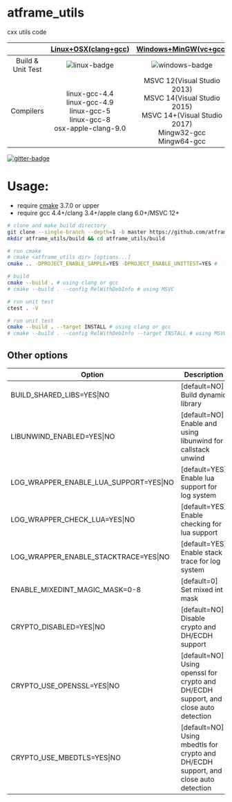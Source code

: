 # atframe_utils
cxx utils code

|                           | [Linux+OSX(clang+gcc)][linux-link] | [Windows+MinGW(vc+gcc)][windows-link] | [Coverage][coverage-link] |
|:-------------------------:|:----------------------------------:|:-------------------------------------:|:-------------------------:|
| Build & Unit Test         | ![linux-badge]                     | ![windows-badge]                      | ![coverage-badge]         |
Compilers | linux-gcc-4.4 <br /> linux-gcc-4.9 <br /> linux-gcc-5 <br /> linux-gcc-8 <br /> osx-apple-clang-9.0 <br /> | MSVC 12(Visual Studio 2013) <br /> MSVC 14(Visual Studio 2015) <br /> MSVC 14+(Visual Studio 2017) <br /> Mingw32-gcc <br /> Mingw64-gcc |  

[![gitter-badge]][gitter-link]

[linux-badge]: https://travis-ci.org/atframework/atframe_utils.svg?branch=master "Travis build status"
[linux-link]:  https://travis-ci.org/atframework/atframe_utils "Travis build status"
[windows-badge]: https://ci.appveyor.com/api/projects/status/7e6q54xxdga6ov00?svg=true "AppVeyor build status"
[windows-link]:  https://ci.appveyor.com/project/owt5008137/atframe-utils/branch/master "AppVeyor build status"
[coverage-badge]: https://coveralls.io/repos/github/atframework/atframe_utils/badge.svg?branch=master "Coveralls coverage"
[coverage-link]:  https://coveralls.io/github/atframework/atframe_utils?branch=master "Coveralls coverage"
[gitter-badge]: https://badges.gitter.im/atframework/common.svg "Gitter"
[gitter-link]:  https://gitter.im/atframework/common?utm_source=badge&utm_medium=badge&utm_campaign=pr-badge "Gitter"

# Usage:

+ require [cmake][cmake] 3.7.0 or upper
+ require gcc 4.4+/clang 3.4+/apple clang 6.0+/MSVC 12+

~~~~~~~~~~bash
# clone and make build directory
git clone --single-branch --depth=1 -b master https://github.com/atframework/atframe_utils.git
mkdir atframe_utils/build && cd atframe_utils/build

# run cmake
# cmake <atframe_utils dir> [options...]
cmake .. -DPROJECT_ENABLE_SAMPLE=YES -DPROJECT_ENABLE_UNITTEST=YES #  -DCMAKE_INSTALL_PREFIX=<install prefix>

# build
cmake --build . # using clang or gcc
# cmake --build . --config RelWithDebInfo # using MSVC

# run unit test
ctest . -V

# run unit test
cmake --build . --target INSTALL # using clang or gcc
# cmake --build . --config RelWithDebInfo --target INSTALL # using MSVC
~~~~~~~~~~

## Other options

| Option  | Description |
|---------|-------------|
| BUILD\_SHARED\_LIBS=YES\|NO | [default=NO] Build dynamic library |
| LIBUNWIND\_ENABLED=YES\|NO | [default=NO] Enable and using libunwind for callstack unwind |
| LOG\_WRAPPER\_ENABLE\_LUA\_SUPPORT=YES\|NO | [default=YES] Enable lua support for log system |
| LOG\_WRAPPER\_CHECK\_LUA=YES\|NO | [default=YES] Enable checking for lua support |
| LOG\_WRAPPER\_ENABLE\_STACKTRACE=YES\|NO | [default=YES] Enable stack trace for log system |
| ENABLE\_MIXEDINT\_MAGIC\_MASK=0-8 | [default=0] Set mixed int mask |
| CRYPTO\_DISABLED=YES\|NO | [default=NO] Disable crypto and DH/ECDH support |
| CRYPTO\_USE\_OPENSSL=YES\|NO | [default=NO] Using openssl for crypto and DH/ECDH support, and close auto detection |
| CRYPTO\_USE\_MBEDTLS=YES\|NO | [default=NO] Using mbedtls for crypto and DH/ECDH support, and close auto detection |

[cmake]: https://cmake.org/